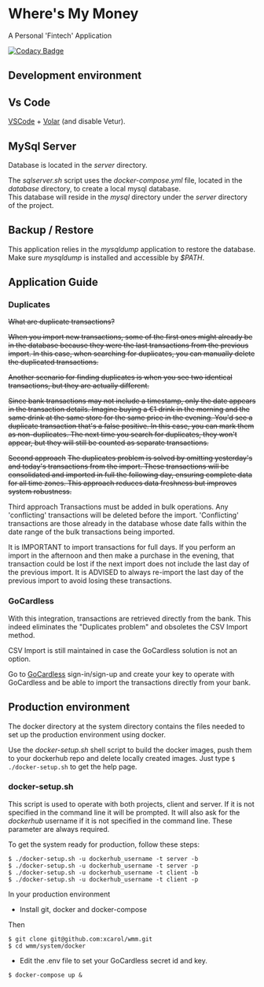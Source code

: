 # Where's My Money

A Personal 'Fintech' Application  

[![Codacy Badge](https://app.codacy.com/project/badge/Grade/fbcb6ed5caa949cb979faf1c3d2e1bf2)](https://app.codacy.com/gh/xcarol/wmm/dashboard?utm_source=gh&utm_medium=referral&utm_content=&utm_campaign=Badge_grade)  

## Development environment

## Vs Code

[VSCode](https://code.visualstudio.com/) + [Volar](https://marketplace.visualstudio.com/items?itemName=Vue.volar) (and disable Vetur).

## MySql Server

Database is located in the _server_ directory.

The _sqlserver.sh_ script uses the _docker-compose.yml_ file, located in the _database_ directory, to create a local mysql database.  
This database will reside in the _mysql_ directory under the _server_ directory of the project.  

## Backup / Restore

This application relies in the _mysqldump_ application to restore the database.  
Make sure _mysqldump_ is installed and accessible by _$PATH_.  

## Application Guide

### Duplicates

~~What are duplicate transactions?~~

~~When you import new transactions, some of the first ones might already be in the database because they were the last transactions from the previous import. In this case, when searching for duplicates, you can manually delete the duplicated transactions.~~

~~Another scenario for finding duplicates is when you see two identical transactions, but they are actually different.~~

~~Since bank transactions may not include a timestamp, only the date appears in the transaction details. Imagine buying a €1 drink in the morning and the same drink at the same store for the same price in the evening. You'd see a duplicate transaction that's a false positive. In this case, you can mark them as non-duplicates. The next time you search for duplicates, they won't appear, but they will still be counted as separate transactions.~~

~~Second approach~~
~~The duplicates problem is solved by omitting yesterday's and today's transactions from the import. These transactions will be consolidated and imported in full the following day, ensuring complete data for all time zones. This approach reduces data freshness but improves system robustness.~~  

Third approach
Transactions must be added in bulk operations. Any 'conflicting' transactions will be deleted before the import. 'Conflicting' transactions are those already in the database whose date falls within the date range of the bulk transactions being imported.

It is IMPORTANT to import transactions for full days. If you perform an import in the afternoon and then make a purchase in the evening, that transaction could be lost if the next import does not include the last day of the previous import. It is ADVISED to always re-import the last day of the previous import to avoid losing these transactions.   

### GoCardless

With this integration, transactions are retrieved directly from the bank. This indeed eliminates the "Duplicates problem" and obsoletes the CSV Import method.

CSV Import is still maintained in case the GoCardless solution is not an option.

Go to [GoCardless](https://bankaccountdata.gocardless.com/login) sign-in/sign-up and create your key to operate with GoCardless and be able to import the transactions directly from your bank.

## Production environment

The docker directory at the system directory contains the files needed to set up the production environment using docker.

Use the _docker-setup.sh_ shell script to build the docker images, push them to your dockerhub repo and delete locally created images. Just type `$ ./docker-setup.sh` to get the help page.

### docker-setup.sh

This script is used to operate with both projects, client and server. If it is not specified in the command line it will be prompted. It will also ask for the _dockerhub_ username if it is not specified in the command line. These parameter are always required.

To get the system ready for production, follow these steps:
```
$ ./docker-setup.sh -u dockerhub_username -t server -b
$ ./docker-setup.sh -u dockerhub_username -t server -p
$ ./docker-setup.sh -u dockerhub_username -t client -b
$ ./docker-setup.sh -u dockerhub_username -t client -p
```

In your production environment
* Install git, docker and docker-compose  

Then
```
$ git clone git@github.com:xcarol/wmm.git
$ cd wmm/system/docker
```
* Edit the .env file to set your GoCardless secret id and key.
```
$ docker-compose up &
```

